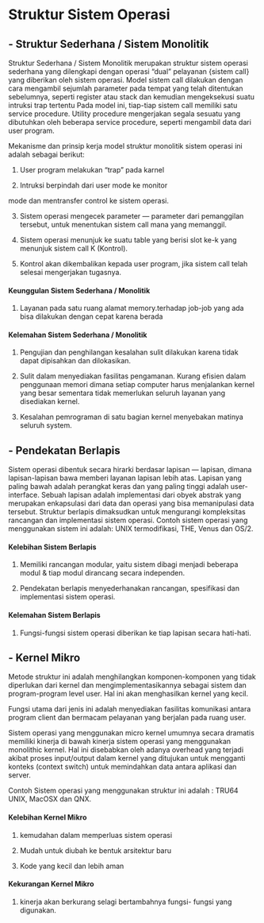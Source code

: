 # Struktur Sistem Operasi

## - Struktur Sederhana / Sistem Monolitik
Struktur Sederhana / Sistem Monolitik merupakan struktur sistem operasi sederhana yang dilengkapi dengan operasi “dual” pelayanan {sistem call} yang diberikan oleh sistem operasi. Model sistem call dilakukan dengan cara mengambil sejumlah parameter pada tempat yang telah ditentukan sebelumnya, seperti register atau stack dan kemudian mengeksekusi suatu intruksi trap tertentu Pada model ini, tiap-tiap sistem call memiliki satu service procedure. Utility procedure mengerjakan segala sesuatu yang dibutuhkan oleh beberapa service procedure, seperti mengambil data dari user program.

Mekanisme dan prinsip kerja model struktur monolitik sistem operasi ini adalah sebagai berikut:

1. User program melakukan “trap” pada karnel

2. Intruksi berpindah dari user mode ke monitor

mode dan mentransfer control ke sistem operasi.

3. Sistem operasi mengecek parameter — parameter dari pemanggilan tersebut, untuk menentukan sistem call mana yang memanggil.

4. Sistem operasi menunjuk ke suatu table yang berisi slot ke-k yang menunjuk sistem call K (Kontrol).

5. Kontrol akan dikembalikan kepada user program, jika sistem call telah selesai mengerjakan tugasnya.

#### Keunggulan Sistem Sederhana / Monolitik
1) Layanan pada satu ruang alamat memory.terhadap job-job yang ada bisa dilakukan dengan cepat karena berada

#### Kelemahan Sistem Sederhana / Monolitik
1) Pengujian dan penghilangan kesalahan sulit dilakukan karena tidak dapat dipisahkan dan dilokasikan.

2) Sulit dalam menyediakan fasilitas pengamanan. Kurang efisien dalam penggunaan memori dimana setiap computer harus menjalankan kernel yang besar sementara tidak memerlukan seluruh layanan yang disediakan kernel.

3) Kesalahan pemrograman di satu bagian kernel menyebakan matinya seluruh system.

## - Pendekatan Berlapis
Sistem operasi dibentuk secara hirarki berdasar lapisan — lapisan, dimana lapisan-lapisan bawa memberi layanan lapisan lebih atas. Lapisan yang paling bawah adalah perangkat keras dan yang paling tinggi adalah user- interface. Sebuah lapisan adalah implementasi dari obyek abstrak yang merupakan enkapsulasi dari data dan operasi yang bisa memanipulasi data tersebut. Struktur berlapis dimaksudkan untuk mengurangi kompleksitas rancangan dan implementasi sistem operasi. Contoh sistem operasi yang menggunakan sistem ini adalah: UNIX termodifikasi, THE, Venus dan OS/2.

#### Kelebihan Sistem Berlapis
1) Memiliki rancangan modular, yaitu sistem dibagi menjadi beberapa modul & tiap modul dirancang secara independen.

2) Pendekatan berlapis menyederhanakan rancangan, spesifikasi dan implementasi sistem operasi.

#### Kelemahan Sistem Berlapis
1) Fungsi-fungsi sistem operasi diberikan ke tiap lapisan secara hati-hati.

## - Kernel Mikro
Metode struktur ini adalah menghilangkan komponen-komponen yang tidak diperlukan dari kernel dan mengimplementasikannya sebagai sistem dan program-program level user. Hal ini akan menghasilkan kernel yang kecil.

Fungsi utama dari jenis ini adalah menyediakan fasilitas komunikasi antara program client dan bermacam pelayanan yang berjalan pada ruang user.

Sistem operasi yang menggunakan micro kernel umumnya secara dramatis memiliki kinerja di bawah kinerja sistem operasi yang menggunakan monolithic kernel. Hal ini disebabkan oleh adanya overhead yang terjadi akibat proses input/output dalam kernel yang ditujukan untuk mengganti konteks (context switch) untuk memindahkan data antara aplikasi dan server.

Contoh Sistem operasi yang menggunakan struktur ini adalah : TRU64 UNIX, MacOSX dan QNX.

#### Kelebihan Kernel Mikro
1) kemudahan dalam memperluas sistem operasi

2) Mudah untuk diubah ke bentuk arsitektur baru

3) Kode yang kecil dan lebih aman

#### Kekurangan Kernel Mikro
1) kinerja akan berkurang selagi bertambahnya fungsi- fungsi yang digunakan.